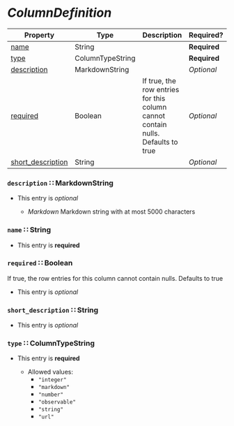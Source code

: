 <a id="map80"></a>
# *ColumnDefinition*

| Property | Type | Description | Required? |
| -------- | ---- | ----------- | --------- |
|[name](#name-string)|String| |**Required**|
|[type](#type-columntypestring)|ColumnTypeString| |**Required**|
|[description](#description-markdownstring)|MarkdownString| |_Optional_|
|[required](#required-boolean)|Boolean|If true, the row entries for this column cannot contain nulls. Defaults to true|_Optional_|
|[short_description](#short_description-string)|String| |_Optional_|


<a id="description-markdownstring"></a>
### `description` ∷ MarkdownString

* This entry is _optional_


  * *Markdown* Markdown string with at most 5000 characters

<a id="name-string"></a>
### `name` ∷ String

* This entry is **required**



<a id="required-boolean"></a>
### `required` ∷ Boolean

If true, the row entries for this column cannot contain nulls. Defaults to true

* This entry is _optional_



<a id="short_description-string"></a>
### `short_description` ∷ String

* This entry is _optional_



<a id="type-columntypestring"></a>
### `type` ∷ ColumnTypeString

* This entry is **required**


  * Allowed values:
    * `"integer"`
    * `"markdown"`
    * `"number"`
    * `"observable"`
    * `"string"`
    * `"url"`
